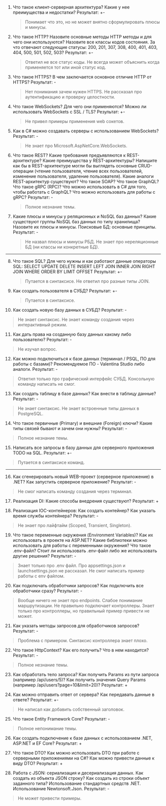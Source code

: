 1. Что такое клиент-серверная архитектура? Какие у нее преимущества и недостатки? 
   Результат: +-
   > Понимает что это, но не может внятно сформулировать плюсы и минусы.

2. Что такое HTTP? Назовите основные методы HTTP методы и для чего они используются? Назовите все классы кодов состояния. За что отвечают следующие статусы: 200, 201, 307, 308, 400, 401, 403, 404, 500, 501, 502, 503? 
   Результат: +-
   > Ответил не все статус коды. Не всегда может объяснить когда применяется тот или иной статус код.

3. Что такое HTTPS? В чем заключается основное отличие HTTP от HTTPS? 
   Результат: -
   >Нет понимания зачем нужен HTTPS. Не рассказал про аутентификацию и проверку целостности.

4. Что такое WebSockets? Для чего они применяются? Можно ли использовать WebSockets с SSL / TLS? 
   Результат: +-
   >Не привел примеры применения web сокетов.

5. Как в C# можно создавать серверы с использованием WebSockets? 
   Результат: -
   >Не знает про Microsoft.AspNetCore.WebSockets.

6. Что такое REST? Какие требования предъявляются к REST-архитектуре? Какие преимущества у REST-архитектуры? Напишите как бы в REST-архитектуре могли бы выглядеть основные CRUD-операции (чтение пользователя, чтение всех пользователей, изменение пользователя, удаление пользователя). Какие аналоги REST-архитектур существуют? Что такое SOAP? Что такое GraphQL? Что такое gRPC (RPC)? Что можно использовать в C# для того, чтобы работать с GraphQL? Что можно использовать для работы с gRPC?
   Результат: - 
   >Полное незнание темы.

7. Какие плюсы и минусы у реляционных и NoSQL баз данных? Какие существуют группы NoSQL баз данных по типу хранилища? Назовите их плюсы и минусы. Поисковые БД: основные принципы. 
   Результат: -
   >Не назвал плюсы и минусы РБД. Не знает про нереляционные БД (ни классы ни конкретные БД).
   
---

8. Что такое SQL? Для чего нужны и как работают данные операторы SQL: 
	   SELECT 
	   UPDATE 
	   DELETE 
	   INSERT 
	   LEFT JOIN 
	   INNER JOIN 
	   RIGHT JOIN 
	   WHERE 
	   ORDER BY 
	   LIMIT 
	   OFFSET 
   Результат: +-
   >Путается в синтаксисе. Не ответил про разные типы JOIN.

9. Как создать пользователя в СУБД? 
   Результат: +-
   >Путается в синтаксисе.

10. Как создать новую базу данных в СУБД? 
   Результат: -
   >Не знает синтаксис. Не знает команду создания через интерактивный режим.

11. Как дать права на созданную базу данных какому либо пользователю? 
   Результат: -
   >Не изучал вопрос.

12. Как можно подключиться к базе данных (терминал / PSQL, ПО для работы с базами)? Рекомендуемое ПО - Valentina Studio либо аналоги. 
   Результат: -
   >Ответил только про графический интерфейс СУБД. Консольную команду написать не смог.

13. Как создать таблицу в базе данных? Как внести в таблицу данные? 
   Результат: -
   >Не знает синтаксис. Не знает встроенные типы данных в PostgreSQL.

14. Что такое первичные (Primary) и внешние (Foreign) ключи? Какие типы связей бывают и зачем они нужны? 
   Результат: - 
   >Полное незнание темы.

15. Написать все запросы в базу данных для серверного приложения TODO на SQL. 
   Результат: +-
   >Путается в синтаксисе команд.
   
---

16. Как сгенерировать новый WEB-проект (серверное приложение) в .NET? Как запустить серверное приложение? 
   Результат: -
   > Не смог написать команду создания через терминал.

17. Реализация DI: Какие способы внедрения существуют? 
   Результат: +
   >

18. Реализация IOC-контейнеров: Как создать контейнер? Как указать время службы контейнера? 
   Результат: -
   >Не знает про лайфтайм (Scoped, Transient, Singleton).

19. Что такое переменные окружения (Environment Variables)? Как их использовать в проекте на ASP.NET? Какие библиотеки можно использовать для работы с переменными окружения? Что такое .env-файл? Стоит ли использовать .env-файл либо же использовать другие решения? 
   Результат: -
   >Знает только про .env файл. Про appsettings.json и launchsettings.json не рассказал. Не смог написать пример работы с env файлом.

20. Как подключать обработчики запросов? Как подключить все обработчики сразу? 
   Результат: -
   >Вообще ничего не знает про endpoints. Слабое понимание маршрутизации. Не правильно подключает контроллеры. Знает только про контроллеры, но правильный пример привести не может.

21. Как указать методы запросов для обработчиков запросов? 
   Результат: -
   >Проблема с примером. Синтаксис контроллера знает плохо.

22. Что такое HttpContext? Как его получить? Что в нем находится? 
   Результат: -
   >Полное незнание темы.

23. Как обработать тело запроса? Как получить Params из пути запроса (например /api/users/5)? Как получить значения Query Params (например /api/users?page=10&limit=20)? 
   Результат:  + 
   >

24. Как можно отправить ответ от сервера? Как передавать данные в ответе? 
   Результат: +-
   >Не написал как добавить собственный заголовок.

25. Что такое Entity Framework Core? 
   Результат: -
   >Полное непонимание темы.

26. Как создать подключение к базе данных с использованием .NET, ASP.NET и EF Core? 
   Результат: +
   >

27. Что такое DTO? Как можно использовать DTO при работе с серверными приложениями на C#? Как можно привести данные к виду DTO? 
   Результат: +
   >

28. Работа с JSON: сериализация и десериализация данных. Как создать из объекта JSON строку? Как создать из строки объект заданного типа? Использование стандартных средств .NET. Использование Newtonsoft.Json.
   Результат: -
   >Не может привести примеры.
